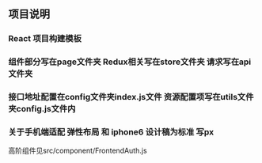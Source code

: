 ## 项目说明

### React 项目构建模板


### 组件部分写在page文件夹 Redux相关写在store文件夹 请求写在api文件夹

### 接口地址配置在config文件夹index.js文件     资源配置项写在utils文件夹config.js文件内

### 关于手机端适配  弹性布局 和 iphone6 设计稿为标准 写px

高阶组件见src/component/FrontendAuth.js
